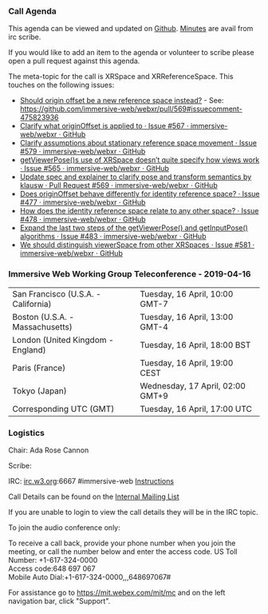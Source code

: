 ### Call Agenda

This agenda can be viewed and updated on [Github](https://github.com/immersive-web/administrivia/blob/master/meetings/wg/2019-04-16-Immersive_Web_Working_Group_Teleconference-agenda.md).
[Minutes](https://www.w3.org/2019/04/16-immersive-web-minutes.html) are avail from irc scribe.

If you would like to add an item to the agenda or volunteer to scribe please open a pull request against this agenda.

The meta-topic for the call is XRSpace and XRReferenceSpace.  This touches on the following issues:

* [Should origin offset be a new reference space instead?](https://github.com/immersive-web/webxr/issues/580) - See: https://github.com/immersive-web/webxr/pull/569#issuecomment-475823936
* [Clarify what originOffset is applied to · Issue #567 · immersive-web/webxr · GitHub](https://github.com/immersive-web/webxr/issues/567)
* [Clarify assumptions about stationary reference space movement · Issue #579 · immersive-web/webxr · GitHub](https://github.com/immersive-web/webxr/issues/579)
* [getViewerPose()s use of XRSpace doesn’t quite specify how views work · Issue #565 · immersive-web/webxr · GitHub](https://github.com/immersive-web/webxr/issues/565)
* [Update spec and explainer to clarify pose and transform semantics by klausw · Pull Request #569 · immersive-web/webxr · GitHub](https://github.com/immersive-web/webxr/pull/569)
* [Does originOffset behave differently for identity reference space? · Issue #477 · immersive-web/webxr · GitHub](https://github.com/immersive-web/webxr/issues/477)
* [How does the identity reference space relate to any other space? · Issue #478 · immersive-web/webxr · GitHub](https://github.com/immersive-web/webxr/issues/478)
* [Expand the last two steps of the getViewerPose() and getInputPose() algorithms · Issue #483 · immersive-web/webxr · GitHub](https://github.com/immersive-web/webxr/issues/483)
* [We should distinguish viewerSpace from other XRSpaces · Issue #581 · immersive-web/webxr · GitHub](https://github.com/immersive-web/webxr/issues/581)

### Immersive Web Working Group Teleconference - 2019-04-16

<table>
<tr><td> San Francisco (U.S.A. - California) <td> Tuesday, 16 April, 10:00 GMT-7
<tr><td> Boston (U.S.A. - Massachusetts) <td> Tuesday, 16 April, 13:00 GMT-4
<tr><td> London (United Kingdom - England) <td> Tuesday, 16 April, 18:00 BST
<tr><td> Paris (France) <td> Tuesday, 16 April, 19:00 CEST
<tr><td> Tokyo (Japan) <td> Wednesday, 17 April, 02:00 GMT+9
<tr><td> Corresponding UTC (GMT) <td> Tuesday, 16 April, 17:00 UTC
</table>

### Logistics

Chair: Ada Rose Cannon

Scribe:

IRC: [irc.w3.org](http://irc.w3.org/):6667 #immersive-web [Instructions](https://github.com/immersive-web/administrivia/blob/master/IRC.md)

Call Details can be found on the [Internal Mailing List](https://lists.w3.org/Archives/Member/internal-immersive-web/2019Feb/0002.html)

If you are unable to login to view the call details they will be in the IRC topic.

To join the audio conference only: 

To receive a call back, provide your phone number when you join the meeting, or call the number below and enter the access code.
US Toll Number: +1-617-324-0000  
Access code:648 697 067  
Mobile Auto Dial:+1-617-324-0000,,,648697067#

For assistance go to https://mit.webex.com/mit/mc  and on the left navigation bar, click "Support".
          
